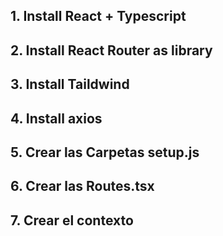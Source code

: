 ## 1. Install React + Typescript
## 2. Install React Router as library
## 3. Install Taildwind
## 4. Install axios
## 5. Crear las Carpetas setup.js
## 6. Crear las Routes.tsx
## 7. Crear el contexto